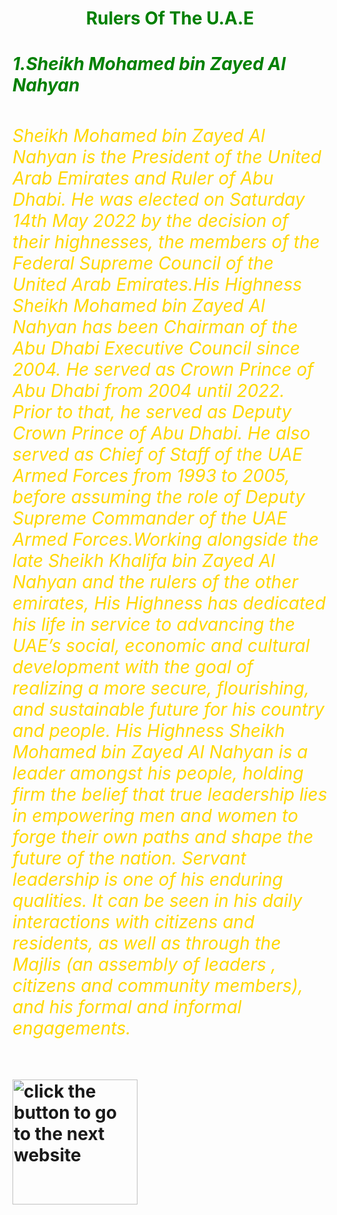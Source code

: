 <html>
<body>
<font color="green">
<h1 align="center">Rulers Of The U.A.E <h1>
<src img="https://encrypted-tbn0.gstatic.com/images?q=tbn:ANd9GcTKlr8XggRSKstUKTCs1s7B-tfLk9-nqXUc-g&s">
<h5>1.Sheikh Mohamed bin Zayed Al Nahyan</h5>
 <src img="https://www.uae-embassy.org/sites/default/files/styles/basic_scaled/public/2022-11/His%20Highness%20Sheikh%20Mohamed%20bin%20Zayed%20Al%20Nahyan.jpg?itok=skw0Saxr">
<font color="gold">
<h6><p>Sheikh Mohamed bin Zayed Al Nahyan is the President of the United Arab Emirates
 and Ruler of Abu Dhabi. He was elected on Saturday 14th May 2022 by the decision
 of their highnesses, the members of the Federal Supreme Council of the United Arab
 Emirates.His Highness Sheikh Mohamed bin Zayed Al Nahyan has been Chairman of the
 Abu Dhabi Executive Council since 2004. He served as Crown Prince of Abu Dhabi from
 2004 until 2022. Prior to that, he served as Deputy Crown Prince of Abu Dhabi. He also 
 served as Chief of Staff of the UAE Armed Forces from 1993 to 2005, before assuming the
 role of Deputy Supreme Commander of the UAE Armed Forces.Working alongside the late Sheikh 
 Khalifa bin Zayed Al Nahyan and the rulers of the other emirates, His Highness has dedicated 
 his life in service to advancing the UAE’s social, economic and cultural development with the
 goal of realizing a more secure, flourishing, and sustainable future for his country and people.
 His Highness Sheikh Mohamed bin Zayed Al Nahyan is a leader amongst his people, holding firm the
 belief that true leadership lies in empowering men and women to forge their own paths and shape the
 future of the nation. Servant leadership is one of his enduring qualities. It can be seen in his 
 daily interactions with citizens and residents, as well as through the Majlis (an assembly of leaders
 , citizens and community members), and his formal and informal engagements.</p></h6>
<a href="https://en.wikipedia.org/wiki/Porsche" >
<img src="fg.png"alt="click the button to go to the next website " height="200">
</body>
</html>
